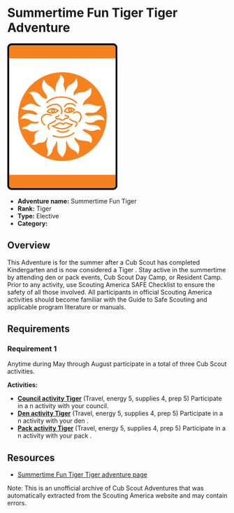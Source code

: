 # Summertime Fun Tiger Tiger Adventure

![Summertime Fun Tiger Tiger adventure belt loop](images/summertime-fun-tiger.jpg)

- **Adventure name:** Summertime Fun Tiger
- **Rank:** Tiger
- **Type:** Elective
- **Category:** 

## Overview

This Adventure is for the summer after a Cub Scout has completed Kindergarten and is now considered a Tiger . Stay active in the summertime by attending den or pack events, Cub Scout Day Camp, or Resident Camp. Prior to any activity, use Scouting America SAFE Checklist to ensure the safety of all those involved. All participants in official Scouting America activities should become familiar with the Guide to Safe Scouting and applicable program literature or manuals.

## Requirements

### Requirement 1

Anytime during May through August participate in a total of three Cub Scout activities.

**Activities:**

- **[Council activity Tiger](https://www.scouting.org/cub-scout-activities/council-activity-tiger/)** (Travel, energy 5, supplies 4, prep 5)
  Participate in a n activity with your  council.
- **[Den activity Tiger](https://www.scouting.org/cub-scout-activities/den-activity-tiger/)** (Travel, energy 5, supplies 4, prep 5)
  Participate in a n activity with your  den .
- **[Pack activity Tiger](https://www.scouting.org/cub-scout-activities/pack-activity-tiger/)** (Travel, energy 5, supplies 4, prep 5)
  Participate in a n   activity with your  pack .


## Resources

- [Summertime Fun Tiger Tiger adventure page](https://www.scouting.org/cub-scout-adventures/summertime-fun-tiger/)

Note: This is an unofficial archive of Cub Scout Adventures that was automatically extracted from the Scouting America website and may contain errors.